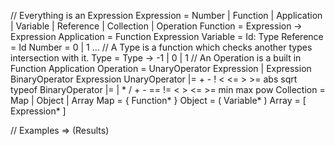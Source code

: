 //  Everything is an Expression
Expression = Number | Function | Application | Variable | Reference | Collection | Operation
Function = Expression -> Expression
Application = Function Expression
Variable = Id: Type
Reference = Id
Number = 0 | 1 ...
//  A Type is a function which checks another types intersection with it.
Type = Type -> -1 | 0 | 1
//  An Operation is a built in Function Application
Operation = UnaryOperator Expression | Expression BinaryOperator Expression
UnaryOperator |= + - ! < <= > >= abs sqrt typeof
BinaryOperator |= | * / + - == != < > <= >= min max pow
Collection = Map | Object | Array
Map = { Function* }
Object = ( Variable* )
Array = [ Expression* ]

//  Examples => (Results)
